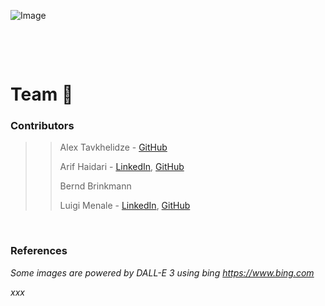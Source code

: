 ![Image](web/img/github_leafs.jpg "Image Title")

<br>
<p>
<br>

# Team 🍃

### Contributors

> > Alex Tavkhelidze - [GitHub](https://github.com/alexbgg)
> > 
> > Arif Haidari - [LinkedIn](https://www.linkedin.com/in/arif-haidari/), [GitHub](https://github.com/arifhaidari)
> > 
> > Bernd Brinkmann
> > 
> > Luigi Menale - [LinkedIn](https://www.linkedin.com/in/lmenale/), [GitHub](https://github.com/lmenale)

<br>

### References

   *Some images are powered by DALL-E 3 using bing https://www.bing.com*
   
   *xxx*
